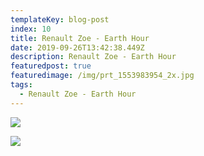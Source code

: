 ```yaml
---
templateKey: blog-post
index: 10
title: Renault Zoe - Earth Hour
date: 2019-09-26T13:42:38.449Z
description: Renault Zoe - Earth Hour
featuredpost: true
featuredimage: /img/prt_1553983954_2x.jpg
tags:
  - Renault Zoe - Earth Hour
---
```

![](/img/earth-hour_1340_c.jpg)

![](/img/earth-hour-words_1340_c.jpg)
